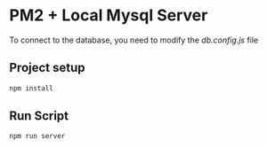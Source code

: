 # PM2 + Local Mysql Server

To connect to the database, you need to modify the *db.config.js* file 

## Project setup

```bash
npm install
```

## Run Script

```bash
npm run server
```
